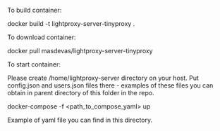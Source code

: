 To build container:

docker build -t lightproxy-server-tinyproxy .

To download container:

docker pull masdevas/lightproxy-server-tinyproxy

To start container:

Please create /home/lightproxy-server directory on your host. Put config.json and users.json files there - examples of these files you can obtain in parent directory of this folder in the repo.

docker-compose -f \<path_to_compose_yaml\> up

Example of yaml file you can find in this directory.